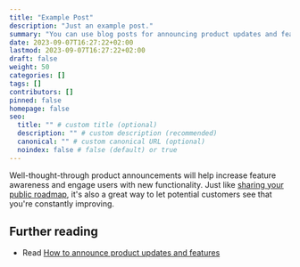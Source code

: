 ```yaml
---
title: "Example Post"
description: "Just an example post."
summary: "You can use blog posts for announcing product updates and features."
date: 2023-09-07T16:27:22+02:00
lastmod: 2023-09-07T16:27:22+02:00
draft: false
weight: 50
categories: []
tags: []
contributors: []
pinned: false
homepage: false
seo:
  title: "" # custom title (optional)
  description: "" # custom description (recommended)
  canonical: "" # custom canonical URL (optional)
  noindex: false # false (default) or true
---
```


Well-thought-through product announcements will help increase feature awareness and engage users with new functionality. Just like [sharing your public roadmap](https://canny.io/blog/should-you-have-a-public-roadmap/), it's also a great way to let potential customers see that you're constantly improving.

## Further reading

- Read [How to announce product updates and features](https://canny.io/blog/announce-product-updates-features/)